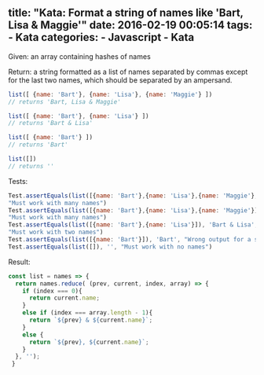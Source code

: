 title: "Kata: Format a string of names like 'Bart, Lisa & Maggie'"
date: 2016-02-19 00:05:14
tags:
    - Kata
categories: 
    - Javascript
    - Kata
---


Given: an array containing hashes of names

Return: a string formatted as a list of names separated by commas except for the last two names, which should be separated by an ampersand.
<!--more-->

``` javascript exapmle.js
list([ {name: 'Bart'}, {name: 'Lisa'}, {name: 'Maggie'} ])
// returns 'Bart, Lisa & Maggie'

list([ {name: 'Bart'}, {name: 'Lisa'} ])
// returns 'Bart & Lisa'

list([ {name: 'Bart'} ])
// returns 'Bart'

list([])
// returns ''
```

Tests:

``` javascript list.spec.js
Test.assertEquals(list([{name: 'Bart'},{name: 'Lisa'},{name: 'Maggie'},{name: 'Homer'},{name: 'Marge'}]), 'Bart, Lisa, Maggie, Homer & Marge',
"Must work with many names")
Test.assertEquals(list([{name: 'Bart'},{name: 'Lisa'},{name: 'Maggie'}]), 'Bart, Lisa & Maggie',
"Must work with many names")
Test.assertEquals(list([{name: 'Bart'},{name: 'Lisa'}]), 'Bart & Lisa', 
"Must work with two names")
Test.assertEquals(list([{name: 'Bart'}]), 'Bart', "Wrong output for a single name")
Test.assertEquals(list([]), '', "Must work with no names")
```

Result:

``` javascript list.js
const list = names => {
  return names.reduce( (prev, current, index, array) => {
    if (index === 0){
      return current.name;
    }
    else if (index === array.length - 1){
      return `${prev} & ${current.name}`;
    } 
    else {
      return `${prev}, ${current.name}`;
    }
  }, '');
 }
```